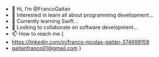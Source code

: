 - 👋 Hi, I’m @FrancoGaitan
- 👀 Interested in learn all about programming development...
- 🌱 Currently learning Swift...
- 💞️ Looking to collaborate on software development...
- 📫 How to reach me {
- https://linkedin.com/in/franco-nicolas-gaitán-374699159
- gaitanfranco01@gmail.com
}

<!---
Felpos1/Felpos1 is a ✨ special ✨ repository because its `README.md` (this file) appears on your GitHub profile.
You can click the Preview link to take a look at your changes.
--->
